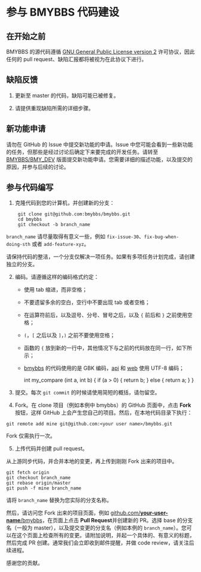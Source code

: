 # 参与 BMYBBS 代码建设

## 在开始之前

BMYBBS 的源代码遵循 [GNU General Public License version 2](https://www.gnu.org/licenses/gpl-2.0.html) 许可协议，因此任何的 pull request、缺陷汇报都将被视为在此协议下进行。

## 缺陷反馈

1. 更新至 master 的代码，缺陷可能已被修复。

2. 请提供重现缺陷所需的详细步骤。

## 新功能申请

请勿在 GitHub 的 Issue 中提交新功能的申请。Issue 中您可能会看到一些新功能的任务，但那些是经过讨论后确定下来要完成的开发任务。请转至 [BMYBBS/BMY_DEV](http://www.bmybbs.com/BMY/home?B=BMY_DEV) 版面提交新功能申请。您需要详细的描述功能，以及提交的原因，并参与后续的讨论。

## 参与代码编写

1. 克隆代码到您的计算机，并创建新的分支：<br />

        git clone git@github.com:bmybbs/bmybbs.git
        cd bmybbs
        git checkout -b branch_name

`branch_name` 请尽量取得有意义一些，例如 `fix-issue-30`、`fix-bug-when-doing-sth` 或者 `add-feature-xyz`。

请保持代码的整洁，一个分支仅解决一项任务。如果有多项任务计划完成，请创建独立的分支。

2. 编码。请遵循这样的编码格式约定：
    * 使用 tab 缩进，而非空格；
    * 不要遗留多余的空白，空行中不要出现 tab 或者空格；
    * 在运算符前后，以及逗号、分号、冒号之后，以及 `{` 前后和 `}` 之前使用空格；
    * `(`，`[` 之后以及 `]`，`)` 之前不要使用空格；
    * 函数的 `{` 放到新的一行中，其他情况下与之前的代码放在同一行，如下所示；
    * [bmybbs](https://github.com/bmybbs/bmybbs) 的代码使用的是 GBK 编码，[api](https://github.com/bmybbs/api) 和 [web](https://github.com/bmybbs/web) 使用 UTF-8 编码；

        int my_compare (int a, int b)
        {
        	if (a > 0) {
        		return b;
        	} else {
        		return a;
        	}
        }

3. 提交。每次 `git commit` 的时候请使用简短的概括，请勿留空。

4. Fork。在 clone 项目（例如本例中 bmybbs）的 GitHub 页面中，点击 **Fork** 按钮，这样 GitHub 上会产生您自己的项目。然后，在本地代码目录下执行：

```
git remote add mine git@github.com:<your user name>/bmybbs.git
```

Fork 仅需执行一次。

5. 上传代码并创建 pull request。

从上游同步代码，并合并本地的变更，再上传到刚刚 Fork 出来的项目中。

```
git fetch origin
git checkout branch_name
git rebase origin/master
git push -f mine branch_name
```

请将 `branch_name` 替换为您实际的分支名称。

然后，请访问您 Fork 出来的项目页面，例如 <u>github.com/**your-user-name**/bmybbs</u>，在页面上点击 **Pull Request**并创建新的 PR。选择 base 的分支名（一般为 master），以及提交变更的分支名（例如本例的 `branch_name`）。您可以在这个页面上检查所有的变更。请附加说明，并起一个具体的、有意义的标题，然后完成 PR 创建。通常我们会立即收到邮件提醒，并做 code review，请关注后续进程。

感谢您的贡献。
